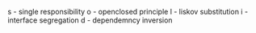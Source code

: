 s - single responsibility
o - openclosed principle
l - liskov substitution
i - interface segregation
d - dependemncy inversion
